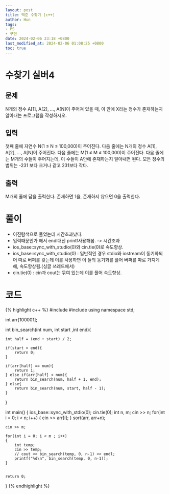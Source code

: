 ```yaml
---
layout: post
title: 백준 수찾기 [c++]
author: Hun
tags:
- PS
- 구현
date: 2024-02-06 23:18 +0800
last_modified_at: 2024-02-06 01:08:25 +0800
toc: true
---
```


# 수찾기 실버4

## 문제
N개의 정수 A[1], A[2], …, A[N]이 주어져 있을 때, 이 안에 X라는 정수가 존재하는지 알아내는 프로그램을 작성하시오.

## 입력
첫째 줄에 자연수 N(1 ≤ N ≤ 100,000)이 주어진다. 다음 줄에는 N개의 정수 A[1], A[2], …, A[N]이 주어진다. 다음 줄에는 M(1 ≤ M ≤ 100,000)이 주어진다. 다음 줄에는 M개의 수들이 주어지는데, 이 수들이 A안에 존재하는지 알아내면 된다. 모든 정수의 범위는 -231 보다 크거나 같고 231보다 작다.

## 출력
M개의 줄에 답을 출력한다. 존재하면 1을, 존재하지 않으면 0을 출력한다.

# 풀이
- 이진탐색으로 풀었는데 시간초과났다.
- 입력때문인가 해서 endl대신 printf사용해봄. -> 시간초과
- ios_base::sync_with_studio(0)와 cin.tie(0)로 속도향상.
- ios_base::sync_with_studio(0) : 일반적인 경우 stdio와 iostream이 동기화되어 따로 버퍼를 갖는데 이를 사용하면 이 둘의 동기화를 풀어 버퍼를 따로 가지게 해, 속도향상됨.(싱글 쓰레드에서)
- cin.tie(0) : cin과 cout는 묶여 있는데 이를 풀어 속도향상.

# 코드
{% highlight c++ %}
#include <iostream>
#include <algorithm>
using namespace std;

int arr[100001];

int bin_search(int num, int start ,int end){

    int half = (end + start) / 2;

    if(start > end){
        return 0;
    }

    if(arr[half] == num){
        return 1;
    } else if(arr[half] < num){
        return bin_search(num, half + 1, end);
    } else{
        return bin_search(num, start, half - 1);
    }

}

int main()
{
    ios_base::sync_with_stdio(0);
    cin.tie(0);
    int n, m;
    cin >> n;
    for(int i = 0; i < n; i++)
    {
        cin >> arr[i];
    }
    sort(arr, arr+n);
    
    cin >> m;

    for(int i = 0; i < m ; i++)
    {
        int temp;
        cin >> temp;
        // cout << bin_search(temp, 0, n-1) << endl;
        printf("%d\n", bin_search(temp, 0, n-1));
    }


    return 0;
}
{% endhighlight %}
